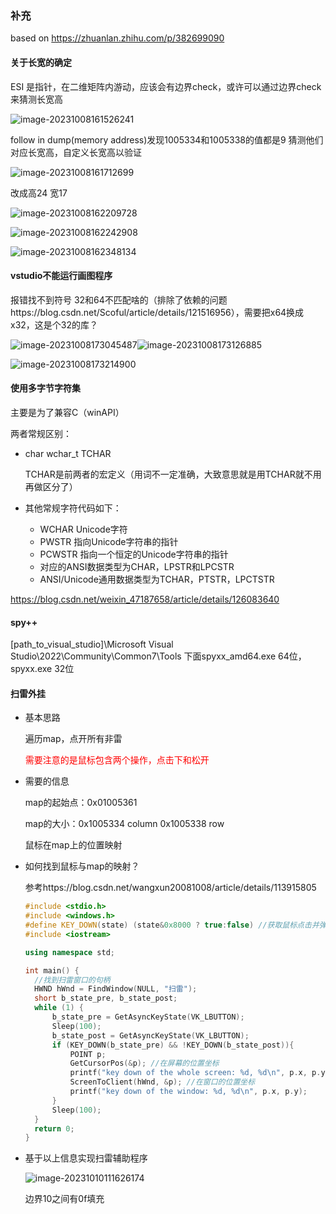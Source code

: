 ### 补充

based on https://zhuanlan.zhihu.com/p/382699090

#### 关于长宽的确定

ESI 是指针，在二维矩阵内游动，应该会有边界check，或许可以通过边界check来猜测长宽高

![image-20231008161526241](C:\Users\Emma\AppData\Roaming\Typora\typora-user-images\image-20231008161526241.png)

follow in dump(memory address)发现1005334和1005338的值都是9 猜测他们对应长宽高，自定义长宽高以验证

![image-20231008161712699](C:\Users\Emma\AppData\Roaming\Typora\typora-user-images\image-20231008161712699.png)

改成高24 宽17

![image-20231008162209728](C:\Users\Emma\AppData\Roaming\Typora\typora-user-images\image-20231008162209728.png)

![image-20231008162242908](C:\Users\Emma\AppData\Roaming\Typora\typora-user-images\image-20231008162242908.png)

![image-20231008162348134](C:\Users\Emma\AppData\Roaming\Typora\typora-user-images\image-20231008162348134.png)

#### vstudio不能运行画图程序

报错找不到符号 32和64不匹配啥的（排除了依赖的问题https://blog.csdn.net/Scoful/article/details/121516956），需要把x64换成x32，这是个32的库？

![image-20231008173045487](C:\Users\Emma\AppData\Roaming\Typora\typora-user-images\image-20231008173045487.png)![image-20231008173126885](C:\Users\Emma\AppData\Roaming\Typora\typora-user-images\image-20231008173126885.png)

![image-20231008173214900](C:\Users\Emma\AppData\Roaming\Typora\typora-user-images\image-20231008173214900.png)

#### 使用多字节字符集

主要是为了兼容C（winAPI）

两者常规区别：

- char  wchar_t  TCHAR

  TCHAR是前两者的宏定义（用词不一定准确，大致意思就是用TCHAR就不用再做区分了）

- 其他常规字符代码如下：
  - WCHAR Unicode字符
  - PWSTR 指向Unicode字符串的指针
  - PCWSTR 指向一个恒定的Unicode字符串的指针
  - 对应的ANSI数据类型为CHAR，LPSTR和LPCSTR
  - ANSI/Unicode通用数据类型为TCHAR，PTSTR，LPCTSTR

https://blog.csdn.net/weixin_47187658/article/details/126083640

#### spy++ 

[path_to_visual_studio]\Microsoft Visual Studio\2022\Community\Common7\Tools 下面spyxx_amd64.exe 64位，spyxx.exe 32位

#### 扫雷外挂

- 基本思路

  遍历map，点开所有非雷

  <font color=red>需要注意的是鼠标包含两个操作，点击下和松开</font>

- 需要的信息

  map的起始点：0x01005361

  map的大小：0x1005334 column 0x1005338 row

  鼠标在map上的位置映射
  
- 如何找到鼠标与map的映射？

  参考https://blog.csdn.net/wangxun20081008/article/details/113915805

  ```c++
  #include <stdio.h>
  #include <windows.h>
  #define KEY_DOWN(state) (state&0x8000 ? true:false) //获取鼠标点击并弹起事件
  #include <iostream>
  
  using namespace std;
  
  int main() {
  	//找到扫雷窗口的句柄
  	HWND hWnd = FindWindow(NULL, "扫雷");
  	short b_state_pre, b_state_post;
  	while (1) {
  		b_state_pre = GetAsyncKeyState(VK_LBUTTON);
  		Sleep(100);
  		b_state_post = GetAsyncKeyState(VK_LBUTTON);
  		if (KEY_DOWN(b_state_pre) && !KEY_DOWN(b_state_post)){
  			POINT p;
  			GetCursorPos(&p); //在屏幕的位置坐标
  			printf("key down of the whole screen: %d, %d\n", p.x, p.y);
  			ScreenToClient(hWnd, &p); //在窗口的位置坐标
  			printf("key down of the window: %d, %d\n", p.x, p.y);
  		}
  		Sleep(100);
  	}
  	return 0;
  }
  ```

- 基于以上信息实现扫雷辅助程序

  ![image-20231010111626174](C:\Users\Emma\AppData\Roaming\Typora\typora-user-images\image-20231010111626174.png)

  边界10之间有0f填充